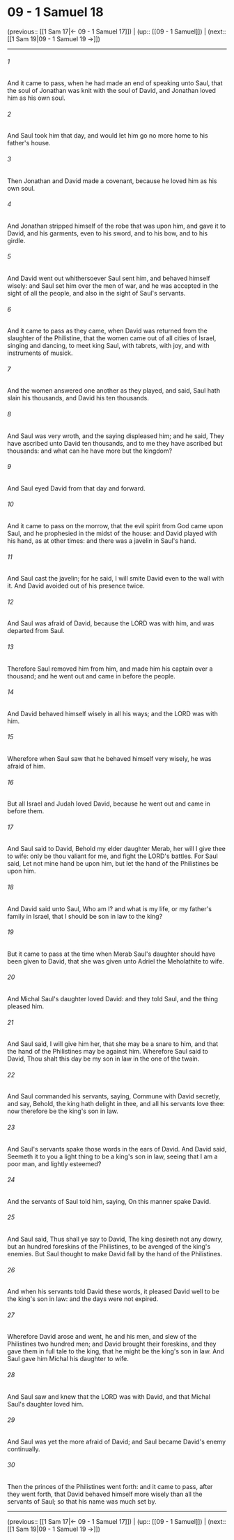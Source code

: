 # 09 - 1 Samuel 18

(previous:: [[1 Sam 17|← 09 - 1 Samuel 17]]) | (up:: [[09 - 1 Samuel]]) | (next:: [[1 Sam 19|09 - 1 Samuel 19 →]])

***


###### 1 
And it came to pass, when he had made an end of speaking unto Saul, that the soul of Jonathan was knit with the soul of David, and Jonathan loved him as his own soul. 

###### 2 
And Saul took him that day, and would let him go no more home to his father's house. 

###### 3 
Then Jonathan and David made a covenant, because he loved him as his own soul. 

###### 4 
And Jonathan stripped himself of the robe that was upon him, and gave it to David, and his garments, even to his sword, and to his bow, and to his girdle. 

###### 5 
And David went out whithersoever Saul sent him, and behaved himself wisely: and Saul set him over the men of war, and he was accepted in the sight of all the people, and also in the sight of Saul's servants. 

###### 6 
And it came to pass as they came, when David was returned from the slaughter of the Philistine, that the women came out of all cities of Israel, singing and dancing, to meet king Saul, with tabrets, with joy, and with instruments of musick. 

###### 7 
And the women answered one another as they played, and said, Saul hath slain his thousands, and David his ten thousands. 

###### 8 
And Saul was very wroth, and the saying displeased him; and he said, They have ascribed unto David ten thousands, and to me they have ascribed but thousands: and what can he have more but the kingdom? 

###### 9 
And Saul eyed David from that day and forward. 

###### 10 
And it came to pass on the morrow, that the evil spirit from God came upon Saul, and he prophesied in the midst of the house: and David played with his hand, as at other times: and there was a javelin in Saul's hand. 

###### 11 
And Saul cast the javelin; for he said, I will smite David even to the wall with it. And David avoided out of his presence twice. 

###### 12 
And Saul was afraid of David, because the LORD was with him, and was departed from Saul. 

###### 13 
Therefore Saul removed him from him, and made him his captain over a thousand; and he went out and came in before the people. 

###### 14 
And David behaved himself wisely in all his ways; and the LORD was with him. 

###### 15 
Wherefore when Saul saw that he behaved himself very wisely, he was afraid of him. 

###### 16 
But all Israel and Judah loved David, because he went out and came in before them. 

###### 17 
And Saul said to David, Behold my elder daughter Merab, her will I give thee to wife: only be thou valiant for me, and fight the LORD's battles. For Saul said, Let not mine hand be upon him, but let the hand of the Philistines be upon him. 

###### 18 
And David said unto Saul, Who am I? and what is my life, or my father's family in Israel, that I should be son in law to the king? 

###### 19 
But it came to pass at the time when Merab Saul's daughter should have been given to David, that she was given unto Adriel the Meholathite to wife. 

###### 20 
And Michal Saul's daughter loved David: and they told Saul, and the thing pleased him. 

###### 21 
And Saul said, I will give him her, that she may be a snare to him, and that the hand of the Philistines may be against him. Wherefore Saul said to David, Thou shalt this day be my son in law in the one of the twain. 

###### 22 
And Saul commanded his servants, saying, Commune with David secretly, and say, Behold, the king hath delight in thee, and all his servants love thee: now therefore be the king's son in law. 

###### 23 
And Saul's servants spake those words in the ears of David. And David said, Seemeth it to you a light thing to be a king's son in law, seeing that I am a poor man, and lightly esteemed? 

###### 24 
And the servants of Saul told him, saying, On this manner spake David. 

###### 25 
And Saul said, Thus shall ye say to David, The king desireth not any dowry, but an hundred foreskins of the Philistines, to be avenged of the king's enemies. But Saul thought to make David fall by the hand of the Philistines. 

###### 26 
And when his servants told David these words, it pleased David well to be the king's son in law: and the days were not expired. 

###### 27 
Wherefore David arose and went, he and his men, and slew of the Philistines two hundred men; and David brought their foreskins, and they gave them in full tale to the king, that he might be the king's son in law. And Saul gave him Michal his daughter to wife. 

###### 28 
And Saul saw and knew that the LORD was with David, and that Michal Saul's daughter loved him. 

###### 29 
And Saul was yet the more afraid of David; and Saul became David's enemy continually. 

###### 30 
Then the princes of the Philistines went forth: and it came to pass, after they went forth, that David behaved himself more wisely than all the servants of Saul; so that his name was much set by.

***

(previous:: [[1 Sam 17|← 09 - 1 Samuel 17]]) | (up:: [[09 - 1 Samuel]]) | (next:: [[1 Sam 19|09 - 1 Samuel 19 →]])
